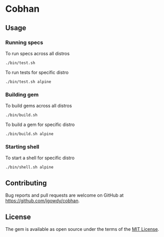 # Cobhan

## Usage

### Running specs

To run specs across all distros

    ./bin/test.sh

To run tests for specific distro

    ./bin/test.sh alpine

### Building gem

To build gems across all distros

    ./bin/build.sh

To build a gem for specific distro

    ./bin/build.sh alpine

### Starting shell

To start a shell for specific distro

    ./bin/shell.sh alpine

## Contributing

Bug reports and pull requests are welcome on GitHub at https://github.com/jgowdy/cobhan.

## License

The gem is available as open source under the terms of the [MIT License](https://opensource.org/licenses/MIT).
